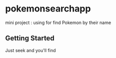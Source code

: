 # pokemonsearchapp

mini project : using for find Pokemon by their name 

## Getting Started

Just seek and you'll find
